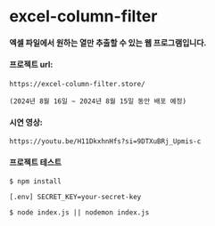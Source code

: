 # excel-column-filter
#### 엑셀 파일에서 원하는 열만 추출할 수 있는 웹 프로그램입니다.


#### 프로젝트 url:
```
https://excel-column-filter.store/

(2024년 8월 16일 ~ 2024년 8월 15일 동안 배포 예정)
```


#### 시연 영상:
```
https://youtu.be/H11DkxhnHfs?si=9DTXuBRj_Upmis-c
```

#### 프로젝트 테스트
```
$ npm install
```

```
[.env] SECRET_KEY=your-secret-key
```

```
$ node index.js || nodemon index.js
```